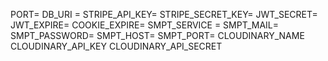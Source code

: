 PORT= 
DB_URI = 
STRIPE_API_KEY= 
STRIPE_SECRET_KEY= 
JWT_SECRET= JWT_EXPIRE= 
COOKIE_EXPIRE= SMPT_SERVICE = 
SMPT_MAIL= 
SMPT_PASSWORD= 
SMPT_HOST= 
SMPT_PORT= 
CLOUDINARY_NAME 
CLOUDINARY_API_KEY 
CLOUDINARY_API_SECRET
